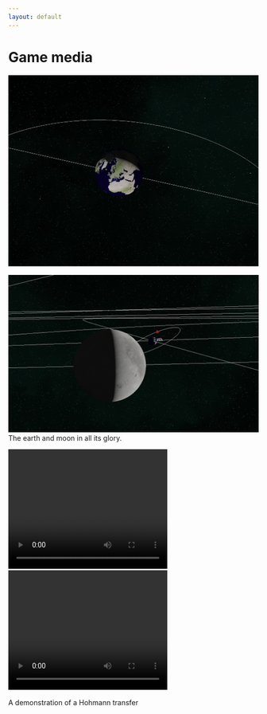 ```yaml
---
layout: default
---
```

# Game media

![Planet](/assets/media/screenshots/screenshot2.png)


![Planet](/assets/media/screenshots/screenshot3.png)
The earth and moon in all its glory.


<video width="320" height="240" controls>
  <source src="/assets/media/screenshots/orbit_interp.mp4" type="video/mp4">
</video>

<video width="320" height="240" controls>
  <source src="/assets/media/screenshots/hohmann_transfer.mp4" type="video/mp4">
</video>

A demonstration of a Hohmann transfer
